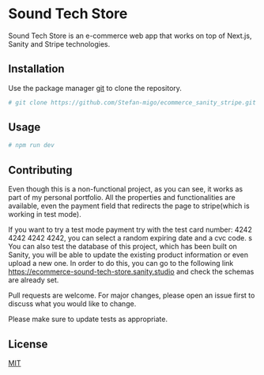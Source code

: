 # Sound Tech Store

Sound Tech Store is an e-commerce web app that works on top of Next.js, Sanity and Stripe technologies. 

## Installation

Use the package manager [git](https://git-scm.com) to clone the repository.

```bash
# git clone https://github.com/Stefan-migo/ecommerce_sanity_stripe.git
```

## Usage

```bash
# npm run dev
```

## Contributing

Even though this is a non-functional project, as you can see, it works as part of my personal portfolio. All the properties and functionalities are available, even the payment field that redirects the page to stripe(which is working in test mode).

If you want to try a test mode payment try with the test card number: 4242 4242 4242 4242, you can select a random expiring date and a cvc code.
s
You can also test the database of this project, which has been built on Sanity, you will be able to update the existing product information or even upload a new one. In order to do this, you can go to the following link https://ecommerce-sound-tech-store.sanity.studio and check the schemas are already set.
 
Pull requests are welcome. For major changes, please open an issue first to discuss what you would like to change.

Please make sure to update tests as appropriate.

## License
[MIT](https://github.com/Stefan-migo)
